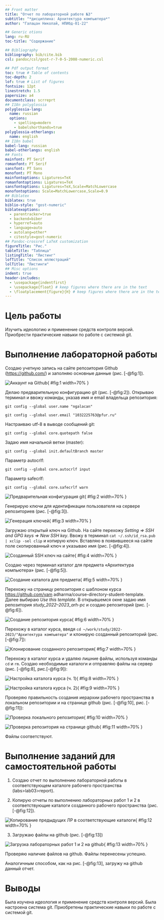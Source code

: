 ```yaml
---
## Front matter
title: "Отчет по лабораторной работе №3"
subtitle: "*дисциплина: Архитектура компьютера*"
author: "Галацан Николай, НПИбд-01-22"

## Generic otions
lang: ru-RU
toc-title: "Содержание"

## Bibliography
bibliography: bib/cite.bib
csl: pandoc/csl/gost-r-7-0-5-2008-numeric.csl

## Pdf output format
toc: true # Table of contents
toc-depth: 2
lof: true # List of figures
fontsize: 12pt
linestretch: 1.5
papersize: a4
documentclass: scrreprt
## I18n polyglossia
polyglossia-lang:
  name: russian
  options:
	- spelling=modern
	- babelshorthands=true
polyglossia-otherlangs:
  name: english
## I18n babel
babel-lang: russian
babel-otherlangs: english
## Fonts
mainfont: PT Serif
romanfont: PT Serif
sansfont: PT Sans
monofont: PT Mono
mainfontoptions: Ligatures=TeX
romanfontoptions: Ligatures=TeX
sansfontoptions: Ligatures=TeX,Scale=MatchLowercase
monofontoptions: Scale=MatchLowercase,Scale=0.9
## Biblatex
biblatex: true
biblio-style: "gost-numeric"
biblatexoptions:
  - parentracker=true
  - backend=biber
  - hyperref=auto
  - language=auto
  - autolang=other*
  - citestyle=gost-numeric
## Pandoc-crossref LaTeX customization
figureTitle: "Рис."
tableTitle: "Таблица"
listingTitle: "Листинг"
lofTitle: "Список иллюстраций"
lolTitle: "Листинги"
## Misc options
indent: true
header-includes:
  - \usepackage{indentfirst}
  - \usepackage{float} # keep figures where there are in the text
  - \floatplacement{figure}{H} # keep figures where there are in the text
---
```


# Цель работы

Изучить идеологию и применение средств контроля версий. Приобрести
практические навыки по работе с системой git.

# Выполнение лабораторной работы

Создаю учетную запись на сайте репозитория Github (https://github.com/) и заполняю основные данные (рис. [-@fig:1]).

![Аккаунт на Github](image/1.png){ #fig:1 width=70% }

Делаю предварительную конфигурацию git (рис. [-@fig:2]). Открываю терминал и ввожу команды, указав имя и email владельца репозитория:

`git config --global user.name "ngalacan"`

`git config --global user.email "1032225763@pfur.ru"`

Настраиваю utf-8 в выводе сообщений git:

`git config --global core.quotepath false`

Задаю имя начальной ветки (master):

`git config --global init.defaultBranch master`

Параметр autocrlf:

`git config --global core.autocrlf input`

Параметр safecrlf:

`git config --global core.safecrlf warn`

![Предварительная конфигурация git](image/2.png){ #fig:2 width=70% }

Генерирую ключи для идентификации пользователя на сервере репозиториев (рис. [-@fig:3]).

![Генерация ключей](image/3.png){ #fig:3 width=70% }

Загружаю открытый ключ на Github. На сайте перехожу *Setting => SSH and
GPG keys => New SSH key*.
Ввожу в терминал `cat ~/.ssh/id_rsa.pub | xclip -sel clip` и копирую ключ. Вставляю в появившееся на сайте поле скопированный ключ и указываю имя (рис. [-@fig:4]).

![Созданный SSH ключ на сайте](image/4.png){ #fig:4 width=70% }

Создаю через терминал каталог для предмета «Архитектура компьютера» (рис. [-@fig:5]).

![Создание каталога для предмета](image/5.png){ #fig:5 width=70% }

Перехожу на страницу репозитория с шаблоном курса https://github.com/yam
adharma/course-directory-student-template. Далее выбираю *Use this template*. В
открывшемся окне задаю имя репозитория *study_2022–2023_arh-pc* и создаю
репозиторий (рис. [-@fig:6]).

![Создание репозитория курса](image/6.png){ #fig:6 width=70% }

Перехожу в каталог курса, введя `cd ~/work/study/2022-2023/"Архитектура компьютера"` и клонирую созданный репозиторий (рис. [-@fig:7]):

![Клонирование созданного репозитория](image/7.png){ #fig:7 width=70% }

Перехожу в каталог курса и удаляю лишние файлы, используя команды `cd` и `rm`. Создаю необходимые каталоги и отправляю файлы на сервер (рис. [-@fig:8], рис.[-@fig:9]):

![Настройка каталога курса (ч. 1)](image/8.png){ #fig:8 width=70% }

![Настройка каталога курса (ч. 2)](image/9.png){ #fig:9 width=70% }

Проверяю правильность создания иерархии рабочего пространства в локальном репозитории и на странице github (рис. [-@fig:10], рис. [-@fig:11]):

![Проверка локального репозитория](image/10.png){ #fig:10 width=70% }

![Проверка репозитория на странице github](image/11.png){ #fig:11 width=70% }

Файлы соответствуют.

# Выполнение заданий для самостоятельной работы

1. Создаю отчет по выполнению лабораторной работы в соответствующем каталоге рабочего пространства (labs>lab03>report).

2. Копирую отчеты по выполнению лабораторных работ 1 и 2 в соответствующие каталоги созданного рабочего пространства (рис. [-@fig:12]).

![Копирование предыдущих ЛР в соответствующие каталоги](image/12.png){ #fig:12 width=70% }

3. Загружаю файлы на github (рис. [-@fig:13])

![Загрузка лабораторных работ 1 и 2 на github](image/13.png){ #fig:13 width=70% }

Проверяю наличие файлов на github. Файлы перенесены успешно.

Аналогичным способом, как на рис. [-@fig:13], загружу на github данный отчет.

# Выводы

Была изучена идеология и применение средств контроля версий. Была настроена система git. Приобретены практические навыки по работе с системой git.


